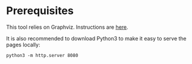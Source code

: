 # Prerequisites

This tool relies on Graphviz. Instructions are [here](https://graphviz.org/download).

It is also recommended to download Python3 to make it easy to serve the pages locally:

`python3 -m http.server 8080`

